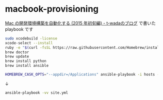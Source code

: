 # macbook-provisioning

[Mac の開発環境構築を自動化する (2015 年初旬編) - t-wadaのブログ](http://t-wada.hatenablog.jp/entry/mac-provisioning-by-ansible) で書いた playbook です

```sh
sudo xcodebuild -license
xcode-select --install
ruby -e "$(curl -fsSL https://raw.githubusercontent.com/Homebrew/install/master/install)"
brew doctor
brew update
brew install python
brew install ansible
```

```sh
HOMEBREW_CASK_OPTS="--appdir=/Applications" ansible-playbook -i hosts -vv localhost.yml
```

↓ 

```sh
ansible-playbook -vv site.yml
```

